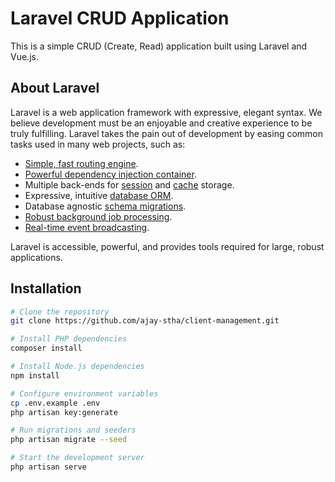 # Laravel CRUD Application

This is a simple CRUD (Create, Read) application built using Laravel and Vue.js.

## About Laravel

Laravel is a web application framework with expressive, elegant syntax. We believe development must be an enjoyable and creative experience to be truly fulfilling. Laravel takes the pain out of development by easing common tasks used in many web projects, such as:

- [Simple, fast routing engine](https://laravel.com/docs/routing).
- [Powerful dependency injection container](https://laravel.com/docs/container).
- Multiple back-ends for [session](https://laravel.com/docs/session) and [cache](https://laravel.com/docs/cache) storage.
- Expressive, intuitive [database ORM](https://laravel.com/docs/eloquent).
- Database agnostic [schema migrations](https://laravel.com/docs/migrations).
- [Robust background job processing](https://laravel.com/docs/queues).
- [Real-time event broadcasting](https://laravel.com/docs/broadcasting).

Laravel is accessible, powerful, and provides tools required for large, robust applications.

## Installation

```bash
# Clone the repository
git clone https://github.com/ajay-stha/client-management.git

# Install PHP dependencies
composer install

# Install Node.js dependencies
npm install

# Configure environment variables
cp .env.example .env
php artisan key:generate

# Run migrations and seeders
php artisan migrate --seed

# Start the development server
php artisan serve